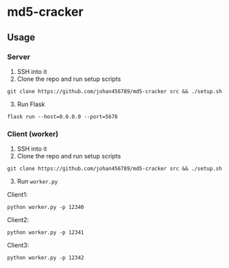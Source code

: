 # md5-cracker

## Usage

### Server

1. SSH into it
2. Clone the repo and run setup scripts
  ```shell
  git clone https://github.com/johan456789/md5-cracker src && ./setup.sh
  ```
3. Run Flask
  ```shell
  flask run --host=0.0.0.0 --port=5678
  ```
  
### Client (worker)

1. SSH into it
2. Clone the repo and run setup scripts
  ```shell
  git clone https://github.com/johan456789/md5-cracker src && ./setup.sh
  ```
3. Run `worker.py`
  
  Client1:
  ```shell
  python worker.py -p 12340
  ```
  
  Client2:
  ```shell
  python worker.py -p 12341
  ```
  
  Client3:
  ```shell
  python worker.py -p 12342
  ```
